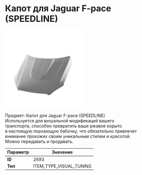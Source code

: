 # Капот для Jaguar F-pace (SPEEDLINE)

![Item Image](../img/2693.webp?raw=true)

Предмет: Капот для Jaguar F-pace (SPEEDLINE)<br>Используется для визуальной модификаций вашего<br>транспорта, способен превратить ваше ржавое корыто<br>в настоящую порхающую бабочку, что обязательно привлечет<br>внимание прохожих своим уникальным стилем и красотой.<br>Можно передавать и продавать.


| Параметр | Значение |
|----------|----------|
| **ID** | 2693 |
| **Тип** | ITEM_TYPE_VISUAL_TUNING |

